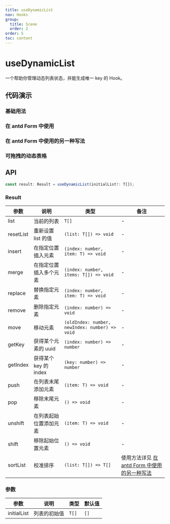 ```yaml
---
title: useDynamicList
nav: Hooks
group:
  title: Scene
  order: 2
order: 5
toc: content
---
```


# useDynamicList

一个帮助你管理动态列表状态，并能生成唯一 key 的 Hook。

## 代码演示

### 基础用法

<code src="./demo/demo1.tsx"></code>

### 在 antd Form 中使用

<code src="./demo/demo2.tsx"></code>

### 在 antd Form 中使用的另一种写法

<code src="./demo/demo3.tsx"></code>

### 可拖拽的动态表格

<code src="./demo/demo4.tsx"></code>

## API

```typescript
const result: Result = useDynamicList(initialList?: T[]);
```

### Result

| 参数      | 说明                   | 类型                                           | 备注                                                                             |
| --------- | ---------------------- | ---------------------------------------------- | -------------------------------------------------------------------------------- |
| list      | 当前的列表             | `T[]`                                          | -                                                                                |
| resetList | 重新设置 list 的值     | `(list: T[]) => void`                          | -                                                                                |
| insert    | 在指定位置插入元素     | `(index: number, item: T) => void`             | -                                                                                |
| merge     | 在指定位置插入多个元素 | `(index: number, items: T[]) => void`          | -                                                                                |
| replace   | 替换指定元素           | `(index: number, item: T) => void`             | -                                                                                |
| remove    | 删除指定元素           | `(index: number) => void`                      | -                                                                                |
| move      | 移动元素               | `(oldIndex: number, newIndex: number) => void` | -                                                                                |
| getKey    | 获得某个元素的 uuid    | `(index: number) => number`                    | -                                                                                |
| getIndex  | 获得某个 key 的 index  | `(key: number) => number`                      | -                                                                                |
| push      | 在列表末尾添加元素     | `(item: T) => void`                            | -                                                                                |
| pop       | 移除末尾元素           | `() => void`                                   | -                                                                                |
| unshift   | 在列表起始位置添加元素 | `(item: T) => void`                            | -                                                                                |
| shift     | 移除起始位置元素       | `() => void`                                   | -                                                                                |
| sortList  | 校准排序               | `(list: T[]) => T[]`                           | 使用方法详见 [在 antd Form 中使用的另一种写法](#在-antd-form-中使用的另一种写法) |

### 参数

| 参数        | 说明         | 类型  | 默认值 |
| ----------- | ------------ | ----- | ------ |
| initialList | 列表的初始值 | `T[]` | `[]`   |
